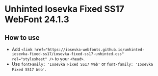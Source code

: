 # Unhinted Iosevka Fixed SS17 WebFont 24.1.3

## How to use

- Add `<link href="https://iosevka-webfonts.github.io/unhinted-iosevka-fixed-ss17/iosevka-fixed-ss17-unhinted.css" rel="stylesheet" />` to your `<head>`.
- Use `fontFamily: 'Iosevka Fixed SS17 Web'` or `font-family: 'Iosevka Fixed SS17 Web'`.
